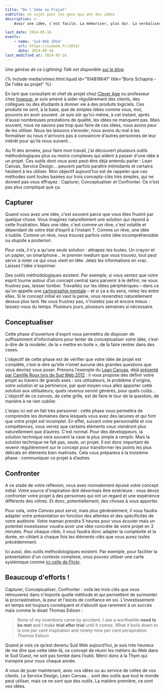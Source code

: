 ```yaml
---
title: "De l'Idée au Projet"
subtitle: un sujet pour les gens qui ont des idées
description: >-
    Avoir une idée, c'est facile. La mémoriser, plus dur. La verbaliser, on commence à arrive dans le concret. La manipuler pour la rendre réaliste, peu de gens peuvent le faire. Et si on en faisait un projet, un vrai ?

last_date: 2014-05-16
events:
    - name: 'Sud Web 2014'
      url: https://sudweb.fr/2014/
      date: 2014-05-16
last_modified_at: 2014-05-16
---
```


_Une génèse de ce Lightning Talk est disponible [sur le blog](/notes/2014-05-sudweb-2014-lidee-au-projet-genese-dune-lightning-talk/ "Préparation d'une miniconférence")._

{% include media/vimeo.html.liquid id="104818641" title="Boris Schapira - De l&#039;id&eacute;e au projet" %}

En tant que consultant et chef de projet chez [Clever Age](https://www.clever-age.com/fr/) ou professeur chez [Ingesup](https://www.ingesup.com/), je suis amené à aider régulièrement des clients, des collègues ou des étudiants à donner vie à des produits logiciels. Ces produits ne sont, à la base, que de simples idées comme vous, moi, pouvons en avoir souvent. Je suis sûr qu'ici-même, à cet instant, après d'aussi nombreuses prestations de qualité, les idées ne manquent pas. Mais souvent, nous ne savons pas trop quoi faire de ces idées, nous avons peur de les utiliser. Nous les laissons s’envoler, nous avons du mal à les formaliser ou nous n'arrivons pas à convaincre d'autres personnes de leur intérêt pour qu'ils nous suivent…

<!-- more -->

Au fil des années, pour faire mon travail, j'ai découvert plusieurs outils méthodologiques plus ou moins complexes qui aident à passer d'une idée à un projet. Ces outils dont vous avez peut-être déjà entendu parler&nbsp;: Lean Canvas, Service Design… peuvent parfois paraître intimidants et certains hésitent à les utiliser. Mon objectif aujourd'hui est de rappeler que ces méthodes sont toutes basées sur trois concepts-clés très simples, qui ne doivent pas vous effrayez&nbsp;: Capturer, Conceptualiser et Confronter. Ce n'est pas plus compliqué que ça.

## Capturer

Quand vous avez une idée, c'est souvent parce que vous êtes frustré par quelque chose. Vous imaginez naturellement une solution qui répond à cette frustration. Mais une idée, c'est comme un rêve, c'est volatile et dépendant de votre état d’esprit à l'instant T. Comme un rêve, une idée s'oublie. Comme un rêve, vous trouvez parfois votre idée incompréhensible ou stupide a posteriori.

Pour cela, il n'y a qu'une seule solution&nbsp;: attrapez-les toutes. Un crayon et un papier, un smartphone… le premier medium que vous trouvez, tout peut servir à noter ce qui vous vient en tête. Jetez les informations en vrac. Laissez l'idée s'exprimer.

Des outils méthodologiques existent. Par exemple, si vous sentez que votre esprit tourne autour d’un concept central sans parvenir à le définir, ne vous frustrez pas, laisser tomber. Travaillez sur les idées périphériques – dans ce qu'on appelle une [cartographie mentale](https://fr.wikipedia.org/wiki/Carte_heuristique '"Carte Heuristique, Carte Mentale", Wikipedia') – et si ça a du sens, reliez-les entre elles. Si le concept initial en vaut la peine, vous reviendrez naturellement dessus plus tard. Ne vous frustrez pas, n'insistez pas et encore mieux&nbsp;: laissez-vous du temps. Plusieurs jours, plusieurs semaines si nécessaire.

## Conceptualiser

Cette phase d'ouverture d'esprit vous permettra de disposer de suffisamment d’informations pour tenter de conceptualiser votre idée, c’est-à-dire de la modeler, de la «&nbsp;mettre en boite&nbsp;», de la faire rentrer dans des cases.

L'objectif de cette phase est de vérifier que votre idée de projet est complète, c’est-à-dire qu’elle n’omet aucune des grandes questions que vous devriez vous poser. Prenons l'exemple du [Lean Canvas](https://leanstack.com/ 'Business Model Canvas Optimized for Lean Startup ", Lean Canvas'), déjà [présenté par Camille Roux lors de Sud Web 2012](https://vimeo.com/53160076 '"Testez votre idée en quelques heures", Camille Roux ", Sud Web 2012')&nbsp;: il vous propose des définir votre projet au travers de grands axes&nbsp;: vos utilisateurs, le problème d'origine, votre solution et sa pertinence, par quel moyen vous allez apporter cette solution aux utilisateurs, quels revenus seront générés, pour quels coûts… L'objectif de ce _canvas_, de cette grille, est de faire le tour de la question, de manière à ne rien oublier.

L'enjeu ici est en fait très personnel&nbsp;: cette phase vous permettra de comprendre les domaines dans lesquels vous avez des lacunes et qui font que votre projet est incomplet. En effet, suivant votre personnalité et vos compétences, vous verrez que certains éléments vous viendront plus naturellement que d’autres. C'est normal. Pour des développeurs, la solution technique sera souvent la case la plus simple à remplir. Mais la solution technique ne fait pas, seule, un projet. Il est donc important de revenir régulièrement sur le concept pour transformer les points les plus délicats en éléments bien maitrisés. Cela vous préparera à la troisième phase&nbsp;: communiquer ce projet à d’autres.

## Confronter

A ce stade de votre réflexion, vous avez normalement épuisé votre concept initial. Votre source d'inspiration doit désormais être extérieure&nbsp;: vous devez confronter votre projet à des personnes qui ont un regard et une expérience différents des vôtres. Et donc, potentiellement, des choses à vous apporter.

Pour cela, votre _Canvas_ peut servir, mais plus généralement, il vous faudra adapter votre présentation en fonction des attentes et des spécificités de votre auditoire. Votre maman prendra 5 heures pour vous écouter mais un potentiel investisseur voudra avoir une idée concrète de votre projet en 3 minutes. Pour chaque cible, il vous faudra donc adapter la complexité et la durée, en ciblant à chaque fois les éléments-clés que vous aurez isolés précédemment.

Ici aussi, des outils méthodologiques existent. Par exemple, pour faciliter la présentation d'un contexte complexe, vous pouvez utiliser une carte systémique comme [ici celle de Flickr](https://www.servicedesigntools.org/tools/28 'Carte Systémique de Flickr sur ServiceDesignTools.org').

## Beaucoup d'efforts&nbsp;!

Capturer, Conceptualiser, Confronter&nbsp;: voilà les trois clés que vous retrouverez dans n'importe quelle méthode et qui permettent de surmonter la procrastination, la peur et l'excès de confiance en soi. L’investissement en temps est toujours conséquent et n’aboutit que rarement à un succès mais comme le disait Thomas Edison&nbsp;:

> None of my inventions came by accident. I see a worthwhile **need to be met** and I make **trial after trial** until it comes. What it boils down to is one per cent inspiration and ninety-nine per cent perspiration.  
> <cite>Thomas Edison</cite>

Quand je vois ce qu’est devenu Sud Web aujourd’hui, je suis très heureux de me dire que cette idée-là, ce concept de réunir les métiers du Web dans le Sud Ouest, ne soit pas tombé dans l’oubli. Merci donc à la Thym qui transpire pour nous chaque année.

A vous de jouer maintenant, avec vos idées ou au service de celles de vos clients. Le Service Design, Lean Canvas… sont des outils que tout le monde peut utiliser, mais ce ne sont que des outils. La matière première, ce sont vos idées.
